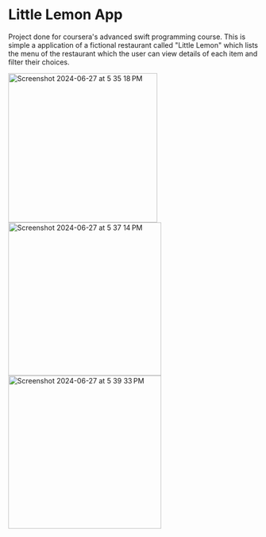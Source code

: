 # Little Lemon App

Project done for coursera's advanced swift programming course. This is simple a application of a fictional restaurant called "Little Lemon" which lists the menu
of the restaurant which the user can view details of each item and filter their choices.

<img width="300" alt="Screenshot 2024-06-27 at 5 35 18 PM" src="https://github.com/andb00/Little-Lemon-Menu/assets/135753876/45e93de4-5b59-4865-90d5-155d8dd7724b">
<img width="308" alt="Screenshot 2024-06-27 at 5 37 14 PM" src="https://github.com/andb00/Little-Lemon-Menu/assets/135753876/fbb164c0-63e5-419c-9980-9aa0ef7c8e3c">
<img width="308" alt="Screenshot 2024-06-27 at 5 39 33 PM" src="https://github.com/andb00/Little-Lemon-Menu/assets/135753876/18603027-18cc-4dac-a2da-21df10e0e8ca">

